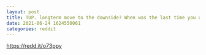 ```yaml
--- 
layout: post 
title: TUP. longterm move to the downside? When was the last time you used any tupperware? Making money off fading covid plays 
date: 2021-06-24 1624550061 
categories: reddit 
--- 
```

https://redd.it/o73ppy